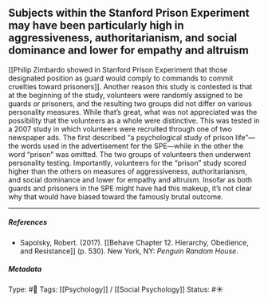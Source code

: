 ## Subjects within the Stanford Prison Experiment may have been particularly high in aggressiveness, authoritarianism, and social dominance and lower for empathy and altruism # 

[[Philip Zimbardo showed in Stanford Prison Experiment that those designated position as guard would comply to commands to commit cruelties toward prisoners]]. Another reason this study is contested is that at the beginning of the study, volunteers were randomly assigned to be guards or prisoners, and the resulting two groups did not differ on various personality measures. While that’s great, what was not appreciated was the possibility that the volunteers as a whole were distinctive. This was tested in a 2007 study in which volunteers were recruited through one of two newspaper ads. The first described “a psychological study of prison life”—the words used in the advertisement for the SPE—while in the other the word “prison” was omitted. The two groups of volunteers then underwent personality testing. Importantly, volunteers for the “prison” study scored higher than the others on measures of aggressiveness, authoritarianism, and social dominance and lower for empathy and altruism. Insofar as both guards and prisoners in the SPE might have had this makeup, it’s not clear why that would have biased toward the famously brutal outcome.

___

##### References

- Sapolsky, Robert. (2017). [[Behave Chapter 12. Hierarchy, Obedience, and Resistance]] (p. 530). New York, NY: _Penguin Random House_. 

##### Metadata

Type: #🔴 
Tags: [[Psychology]] / [[Social Psychology]] 
Status: #☀️ 